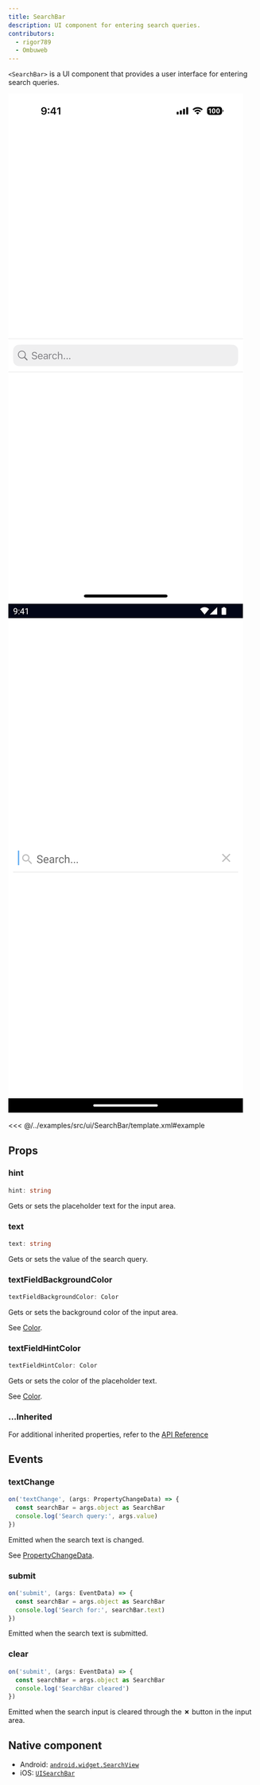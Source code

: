 ```yaml
---
title: SearchBar
description: UI component for entering search queries.
contributors:
  - rigor789
  - Ombuweb
---
```


`<SearchBar>` is a UI component that provides a user interface for entering search queries.

<DeviceFrame type="ios">
<img src="../screenshots/ios/SearchBar.png"/>
</DeviceFrame>
<DeviceFrame type="android">
<img src="../screenshots/android/SearchBar.png"/>
</DeviceFrame>

<<< @/../examples/src/ui/SearchBar/template.xml#example

## Props

### hint

```ts
hint: string
```

<!-- textlint-disable terminology -->

Gets or sets the placeholder text for the input area.

<!-- textlint-enable -->

### text

```ts
text: string
```

Gets or sets the value of the search query.

### textFieldBackgroundColor

```ts
textFieldBackgroundColor: Color
```

Gets or sets the background color of the input area.

See [Color](/api/class/Color).

### textFieldHintColor

```ts
textFieldHintColor: Color
```

<!-- textlint-disable terminology -->

Gets or sets the color of the placeholder text.

<!-- textlint-enable -->

See [Color](/api/class/Color).

### ...Inherited

For additional inherited properties, refer to the [API Reference](/api/class/SearchBar)

## Events

### textChange

```ts
on('textChange', (args: PropertyChangeData) => {
  const searchBar = args.object as SearchBar
  console.log('Search query:', args.value)
})
```

Emitted when the search text is changed.

See [PropertyChangeData](/api/interface/PropertyChangeData).

### submit

```ts
on('submit', (args: EventData) => {
  const searchBar = args.object as SearchBar
  console.log('Search for:', searchBar.text)
})
```

Emitted when the search text is submitted.

### clear

```ts
on('submit', (args: EventData) => {
  const searchBar = args.object as SearchBar
  console.log('SearchBar cleared')
})
```

Emitted when the search input is cleared through the **&cross;** button in the input area.

## Native component

- Android: [`android.widget.SearchView`](https://developer.android.com/reference/android/widget/SearchView.html)
- iOS: [`UISearchBar`](https://developer.apple.com/documentation/uikit/uisearchbar)
